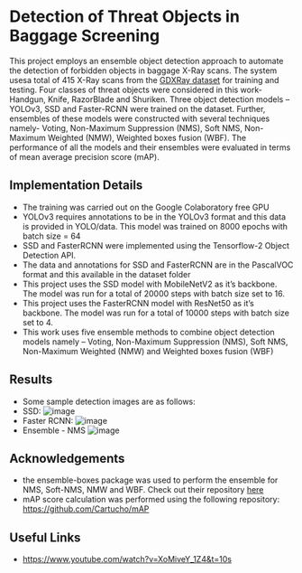 # Detection of Threat Objects in Baggage Screening
This project employs an ensemble object detection approach to automate the detection of forbidden objects in baggage X-Ray scans. 
The system usesa total of 415 X-Ray scans from the [GDXRay dataset](https://github.com/computervision-xray-testing/GDXray) for training and testing.
Four classes of threat objects were considered in this work-Handgun, Knife, RazorBlade and Shuriken. Three object detection models – YOLOv3, SSD and Faster-RCNN were trained
on the dataset. Further, ensembles of these models were constructed with several techniques namely- Voting, Non-Maximum Suppression (NMS), Soft NMS, Non-Maximum Weighted (NMW), Weighted boxes fusion (WBF). The performance of all the models and their ensembles were evaluated in terms of mean average precision score (mAP).

## Implementation Details
- The training was carried out on the Google Colaboratory free GPU
- YOLOv3 requires annotations to be in the YOLOv3 format and this data is provided in YOLO/data. This model was trained on 8000 epochs with batch size = 64
- SSD and FasterRCNN were implemented using the Tensorflow-2 Object Detection API.
- The data and annotations for SSD and FasterRCNN are in the PascalVOC format and this available in the dataset folder
- This project uses the SSD model with MobileNetV2 as it’s backbone. The model was run for a total of 20000 steps with batch size set to 16.
- This project uses the FasterRCNN model with ResNet50 as it’s backbone. The model was run for a total of 10000 steps with batch size set to 4.
- This work uses five ensemble methods to combine object detection models namely – Voting, Non-Maximum Suppression (NMS), Soft NMS, Non-Maximum Weighted (NMW) and Weighted boxes fusion (WBF)

## Results
- Some sample detection images are as follows:
- SSD:
  ![image](https://github.com/sruthi0107/Threat-Object-Detection-in-Baggage-Screening/assets/63657533/6e189e59-3ca5-4064-9ff4-fe5cf0095530)
- Faster RCNN:
  ![image](https://github.com/sruthi0107/Threat-Object-Detection-in-Baggage-Screening/assets/63657533/695476eb-6bc6-40b6-8d9f-014106748687)
- Ensemble - NMS
  ![image](https://github.com/sruthi0107/Threat-Object-Detection-in-Baggage-Screening/assets/63657533/4de88976-cb5d-4dc4-b95c-c01c1e1ee9d3)

## Acknowledgements
- the ensemble-boxes package was used to perform the ensemble for NMS, Soft-NMS, NMW and WBF. Check out their repository [here](https://github.com/ZFTurbo/Weighted-Boxes-Fusion)
- mAP score calculation was performed using the following repository: https://github.com/Cartucho/mAP

## Useful Links
- https://www.youtube.com/watch?v=XoMiveY_1Z4&t=10s


